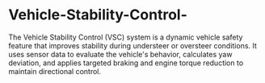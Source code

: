# Vehicle-Stability-Control-
The Vehicle Stability Control (VSC) system is a dynamic vehicle safety feature that improves stability during understeer or oversteer conditions. It uses sensor data to evaluate the vehicle's behavior, calculates yaw deviation, and applies targeted braking and engine torque reduction to maintain directional control.
